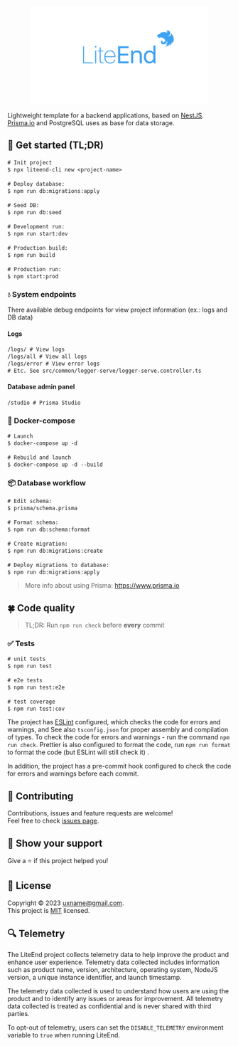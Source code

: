 [//]: # (todo improve readme)

<p align="center">
  <a href="https://github.com/uxname/liteend" target="blank"><img src=".github/logo.png" width="400" alt="LiteEnd logo" /></a>
</p>

Lightweight template for a backend applications, based on [NestJS](https://nestjs.com).
[Prisma.io](https://www.prisma.io) and PostgreSQL uses as base for data storage.

## 📃 Get started (TL;DR)

```shell
# Init project
$ npx liteend-cli new <project-name>

# Deploy database: 
$ npm run db:migrations:apply

# Seed DB: 
$ npm run db:seed

# Development run: 
$ npm run start:dev

# Production build: 
$ npm run build

# Production run: 
$ npm start:prod
```

### 💧 System endpoints

There available debug endpoints for view project information (ex.: logs and DB data)

#### Logs

```shell
/logs/ # View logs
/logs/all # View all logs
/logs/error # View error logs
# Etc. See src/common/logger-serve/logger-serve.controller.ts
```

#### Database admin panel

```shell
/studio # Prisma Studio
```

### 🥡 Docker-compose

```shell
# Launch
$ docker-compose up -d

# Rebuild and launch
$ docker-compose up -d --build
```

### 📦 Database workflow

```shell
# Edit schema: 
$ prisma/schema.prisma

# Format schema: 
$ npm run db:schema:format

# Create migration: 
$ npm run db:migrations:create

# Deploy migrations to database: 
$ npm run db:migrations:apply
```

> More info about using Prisma: https://www.prisma.io

## 🍀 Code quality

> TL;DR: Run `npm run check` before **every** commit

### ✅ Tests

```shell
# unit tests
$ npm run test

# e2e tests
$ npm run test:e2e

# test coverage
$ npm run test:cov
```

The project has [ESLint](https://eslint.org/) configured, which checks the code for errors and warnings, and See
also `tsconfig.json` for proper assembly and compilation of types. To check the code for errors and warnings - run the
command `npm run check`.
Prettier is also configured to format the code, run `npm run format` to format the code (but ESLint will still check it)
.

In addition, the project has a pre-commit hook configured to check the code for errors and warnings before each commit.

## 🤝 Contributing

Contributions, issues and feature requests are welcome!<br />Feel free to
check [issues page](https://github.com/uxname/liteend/issues).

## 💪 Show your support

Give a ⭐️ if this project helped you!

## 📝 License

Copyright © 2023 [uxname@gmail.com](https://github.com/uxname).<br />
This project is [MIT](https://mit-license.org/) licensed.

## 🔍 Telemetry

The LiteEnd project collects telemetry data to help improve the product and enhance user experience. Telemetry data
collected includes information such as product name, version, architecture, operating system, NodeJS version, a unique
instance identifier, and launch timestamp.

The telemetry data collected is used to understand how users are using the product and to identify any issues or areas
for improvement. All telemetry data collected is treated as confidential and is never shared with third parties.

To opt-out of telemetry, users can set the `DISABLE_TELEMETRY` environment variable to `true` when running LiteEnd.
